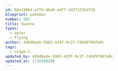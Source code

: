 ```yaml
---
id: 8de1906d-effd-4be6-adf7-3d371235df26
blueprint: pokemon
number: 581
title: Swanna
types:
  - water
  - flying
author: 4d8d6ede-5963-429f-9c2f-74b897007e0c
tags:
  - stage-1
updated_by: 4d8d6ede-5963-429f-9c2f-74b897007e0c
updated_at: 1716508298
---
```

